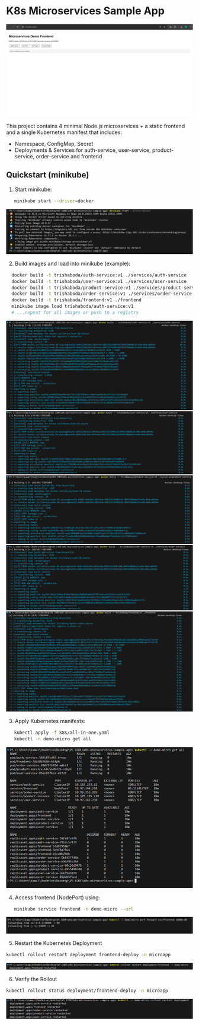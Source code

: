 # K8s Microservices Sample App 

![img](image.png)

This project contains 4 minimal Node.js microservices + a static frontend and a single Kubernetes manifest that includes:
- Namespace, ConfigMap, Secret
- Deployments & Services for auth-service, user-service, product-service, order-service and frontend

## Quickstart (minikube)

1. Start minikube:
```bash
   minikube start --driver=docker
   ```
   ![img](image-11.png)

2. Build images and load into minikube (example):
 ```bash
   docker build -t trishaboda/auth-service:v1 ./services/auth-service
   docker build -t trishaboda/user-service:v1 ./services/user-service
   docker build -t trishaboda/product-service:v1 ./services/product-service
   docker build -t trishaboda/order-service:v1 ./services/order-service
   docker build -t trishaboda/frontend:v1 ./frontend
   minikube image load trishaboda/auth-service:v1
   # ...repeat for all images or push to a registry
   ```
   ![img](image-4.png)
   ![img](image-5.png)
   ![img](image-6.png)
   ![img](image-7.png)
   ![img](image-8.png)

3. Apply Kubernetes manifests:
```bash
   kubectl apply -f k8s/all-in-one.yaml
   kubectl -n demo-micro get all
   ```
![img](image-3.png)

4. Access frontend (NodePort) using:
```bash
   minikube service frontend -n demo-micro --url
   ```
   ![img](image-2.png)

5. Restart the Kubernetes Deployment
```bash
kubectl rollout restart deployment frontend-deploy -n microapp
 ```
 ![img](image-9.png)
 
6. Verify the Rollout
```bash
kubectl rollout status deployment/frontend-deploy -n microapp
 ```
 ![img](image-10.png)